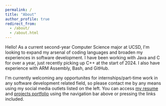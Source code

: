 ```yaml
---
permalink: /
title: "About"
author_profile: true
redirect_from: 
  - /about/
  - /about.html
---
```


Hello! As a current second-year Computer Science major at UCSD, I'm looking to expand my arsenal of coding languages and broaden my experiences in software development. I have been working with Java and C for over a year, just recently picking up C++ at the start of 2024. I also have experience with ARM Assembly, Bash, and GitHub. 

I'm currently welcoming any opportunites for internships/part-time work in any software development related field, so please contact me by any means using my social media outlets listed on the left. You can access [my resume](http://dylantrann.github.io/resume/) and [projects portfolio](http://dylantrann.github.io/projects/) using the navigation bar above or pressing the links included.